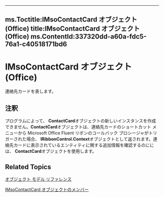 

---
ms.Toctitle:IMsoContactCard オブジェクト (Office)
title:IMsoContactCard オブジェクト (Office)
ms.ContentId:337320dd-a60a-fdc5-76a1-c40518171bd6
---
# IMsoContactCard オブジェクト (Office)




連絡先カードを表します。

## 注釈
プログラムによって、 **ContactCard**オブジェクトの新しいインスタンスを作成できません。**ContactCard**オブジェクトは、連絡先カードのショートカット メニューから Microsoft Office Fluent リボンのコールバック プロシージャがトリガーされた場合、 **IRibbonControl.Context**オブジェクトとして返されます。連絡先カードに表示されているエンティティに関する追加情報を確認するのにには、 **ContactCard**オブジェクトを使用します。



## Related Topics

[オブジェクト モデル リファレンス](499c789a-aba2-0fad-649a-0ea964cd3b5e.md)

[IMsoContactCard オブジェクトのメンバー](03c92ec4-11c8-8354-377f-d60ebdb5d2f3.md)




